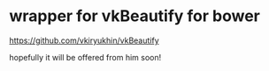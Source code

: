 # wrapper for vkBeautify for bower

https://github.com/vkiryukhin/vkBeautify

hopefully it will be offered from him soon!

